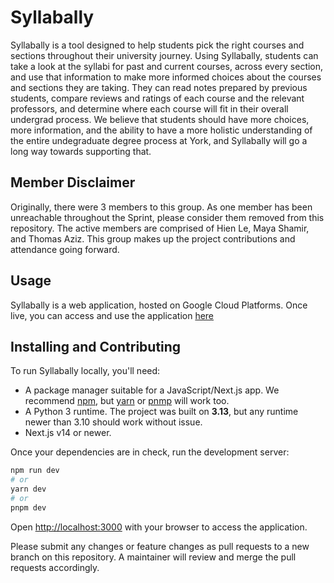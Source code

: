 # Syllabally

Syllabally is a tool designed to help students pick the right courses and sections throughout their university journey. Using Syllabally, students can take a look at the syllabi for past and current courses, across every section, and use that information to make more informed choices about the courses and sections they are taking. They can read notes prepared by previous students, compare reviews and ratings of each course and the relevant professors, and determine where each course will fit in their overall undergrad process. We believe that students should have more choices, more information, and the ability to have a more holistic understanding of the entire undegraduate degree process at York, and Syllabally will go a long way towards supporting that.

## Member Disclaimer

Originally, there were 3 members to this group. As one member has been unreachable throughout the Sprint, please consider them removed from this repository. The active members are comprised of Hien Le, Maya Shamir, and Thomas Aziz. This group makes up the project contributions and attendance going forward.

## Usage
Syllabally is a web application, hosted on Google Cloud Platforms. Once live, you can access and use the application [here](https://syllabally-host-207408110776.us-central1.run.app)

## Installing and Contributing

To run Syllabally locally, you'll need:

- A package manager suitable for a JavaScript/Next.js app. We recommend [npm](https://www.npmjs.com), but [yarn](https://classic.yarnpkg.com/en/) or [pnmp](https://pnpm.io) will work too.
- A Python 3 runtime. The project was built on **3.13**, but any runtime newer than 3.10 should work without issue.
- Next.js v14 or newer.

Once your dependencies are in check, run the development server:

```bash
npm run dev
# or
yarn dev
# or
pnpm dev
```

Open [http://localhost:3000](http://localhost:3000) with your browser to access the application.

Please submit any changes or feature changes as pull requests to a new branch on this repository. A maintainer will review and merge the pull requests accordingly.


